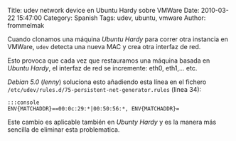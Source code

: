 Title: udev network device en Ubuntu Hardy sobre VMWare
Date: 2010-03-22 15:47:00
Category: Spanish
Tags: udev, ubuntu, vmware
Author: frommelmak

Cuando clonamos una máquina *Ubuntu Hardy* para correr otra instancia en VMWare, `udev` detecta una nueva MAC y crea otra interfaz de red.

Esto provoca que cada vez que restauramos una máquina basada en *Ubuntu Hardy*, el interfaz de red se incremente: eth0, eth1,... etc.

*Debian 5.0* (*lenny*) soluciona esto añadiendo esta línea en el fichero `/etc/udev/rules.d/75-persistent-net-generator.rules` (linea 34):

    :::console
    ENV{MATCHADDR}==00:0c:29:*|00:50:56:*, ENV{MATCHADDR}=

Este cambio es aplicable también en *Ubunty Hardy* y es la manera más sencilla de eliminar esta problematica.
